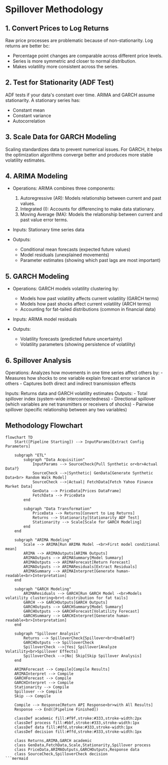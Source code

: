 <!--
# === FILE META OPENING ===
# file: ./timeseries-api/pipeline.md
# role: documentation
# desc: detailed methodology and flowchart documentation for the spillover analysis pipeline
# === FILE META CLOSING ===
-->

# Spillover Methodology

## 1. Convert Prices to Log Returns

Raw price processes are problematic because of non-stationarity. Log returns are better bc:

- Percentage point changes are comparable across different price levels.
- Series is more symmetric and closer to normal distribution.
- Makes volatility more consistent across the series.

## 2. Test for Stationarity (ADF Test)

ADF tests if your data's constant over time. ARIMA and GARCH assume stationarity. A stationary series has:

- Constant mean
- Constant variance
- Autocorrelation

## 3. Scale Data for GARCH Modeling

Scaling standardizes data to prevent numerical issues. For GARCH, it helps the optimization algorithms converge better and produces more stable volatility estimates.

## 4. ARIMA Modeling

- Operations: ARIMA combines three components:
    1. Autoregressive (AR): Models relationship between current and past values.
    2. Integrated (I): Accounts for differencing to make data stationary.
    3. Moving Average (MA): Models the relationship between current and past value error terms.

- Inputs: Stationary time series data
- Outputs:
    - Conditional mean forecasts (expected future values)
    - Model residuals (unexplained movements)
    - Parameter estimates (showing which past lags are most important)

## 5. GARCH Modeling

- Operations: GARCH models volatility clustering by:
    - Models how past volatility affects current volatility (GARCH terms)
    - Models how past shocks affect current volatility (ARCH terms)
    - Accounting for fat-tailed distributions (common in financial data)

- Inputs: ARIMA model residuals
- Outputs:
    - Volatility forecasts (predicted future uncertainty)
    - Volatility parameters (showing persistence of volatility)

## 6. Spillover Analysis

Operations: Analyzes how movements in one time series affect others by:
    - Measures how shocks to one variable explain forecast error variance in others
    - Captures both direct and indirect transmission effects

Inputs: Returns data and GARCH volatility estimates
Outputs:
    - Total spillover index (system-wide interconnectedness)
    - Directional spillover (which variables are net transmitters or receivers of shocks)
    - Pairwise spillover (specific relationship between any two variables)

## Methodology Flowchart

```mermaid
flowchart TD
    Start([Pipeline Starting]) --> InputParams[Extract Config Parameters]

    subgraph "ETL"
        subgraph "Data Acquisition"
            InputParams --> SourceCheck{Pull Synthetic or<br>Actual Data?}
            SourceCheck -->|Synthetic| GenData[Generate Synthetic Data<br> Random Walk Model]
            SourceCheck -->|Actual| FetchData[Fetch Yahoo Finance Market Data]
            GenData --> PriceData[Prices DataFrame]
            FetchData --> PriceData
        end
        
        subgraph "Data Transformation"
            PriceData --> Returns[Convert to Log Returns]
            Returns --> Stationarity[Stationarity ADF Test]
            Stationarity --> Scale[Scale for GARCH Modeling]
        end
    end
    
    subgraph "ARIMA Modeling"
        Scale --> ARIMA[Run ARIMA Model -<br>First model conditional mean]
        ARIMA --> ARIMAOutputs[ARIMA Outputs]
        ARIMAOutputs --> ARIMASummary[Model Summary]
        ARIMAOutputs --> ARIMAForecast[Return Forecast]
        ARIMAOutputs --> ARIMAResiduals[Extract Residuals]
        ARIMASummary --> ARIMAInterpret[Generate human-readable<br>Interpretation]
    end
    
    subgraph "GARCH Modeling"
        ARIMAResiduals --> GARCH[Run GARCH Model -<br>Models volatility clustering<br>t-distribution for fat tails]
        GARCH --> GARCHOutputs[GARCH Outputs]
        GARCHOutputs --> GARCHSummary[Model Summary]
        GARCHOutputs --> GARCHForecast[Volatility Forecast]
        GARCHSummary --> GARCHInterpret[Generate human-readable<br>Interpretation]
    end
    
    subgraph "Spillover Analysis"
        Returns --> SpilloverCheck{Spillover<br>Enabled?}
        GARCHOutputs --> SpilloverCheck
        SpilloverCheck -->|Yes| Spillover[Analyze Volatility<br>Spillover Effects]
        SpilloverCheck -->|No| Skip[Skip Spillover Analysis]
    end
    
    ARIMAForecast --> Compile[Compile Results]
    ARIMAInterpret --> Compile
    GARCHForecast --> Compile
    GARCHInterpret --> Compile
    Stationarity --> Compile
    Spillover --> Compile
    Skip --> Compile
    
    Compile --> Response[Return API Response<br>with All Results]
    Response --> End([Pipeline Finished])
 
    classDef academic fill:#f9f,stroke:#333,stroke-width:2px
    classDef process fill:#bbf,stroke:#333,stroke-width:1px
    classDef data fill:#dfd,stroke:#333,stroke-width:1px
    classDef decision fill:#ffd,stroke:#333,stroke-width:1px
    
    class Returns,ARIMA,GARCH academic
    class GenData,FetchData,Scale,Stationarity,Spillover process
    class PriceData,ARIMAOutputs,GARCHOutputs,Response data
    class SourceCheck,SpilloverCheck decision
```mermaid
